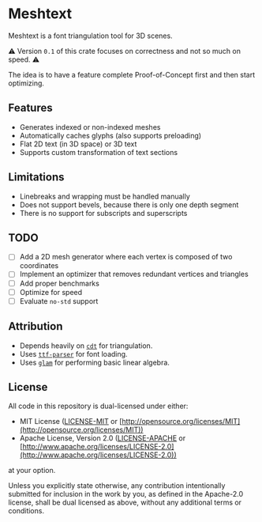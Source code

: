 # Meshtext
Meshtext is a font triangulation tool for 3D scenes.

⚠️ Version `0.1` of this crate focuses on correctness and not so much on speed. ⚠️

The idea is to have a feature complete Proof-of-Concept first and then start optimizing.

## Features
* Generates indexed or non-indexed meshes
* Automatically caches glyphs (also supports preloading)
* Flat 2D text (in 3D space) or 3D text
* Supports custom transformation of text sections

## Limitations
* Linebreaks and wrapping must be handled manually
* Does not support bevels, because there is only one depth segment
* There is no support for subscripts and superscripts

## TODO
- [ ] Add a 2D mesh generator where each vertex is composed of two coordinates
- [ ] Implement an optimizer that removes redundant vertices and triangles
- [ ] Add proper benchmarks
- [ ] Optimize for speed
- [ ] Evaluate `no-std` support

## Attribution
- Depends heavily on [`cdt`](https://crates.io/crates/cdt) for triangulation.
- Uses [`ttf-parser`](https://crates.io/crates/ttf-parser) for font loading.
- Uses [`glam`](https://crates.io/crates/glam) for performing basic linear algebra.

## License

All code in this repository is dual-licensed under either:

* MIT License ([LICENSE-MIT](docs/LICENSE-MIT) or [http://opensource.org/licenses/MIT](http://opensource.org/licenses/MIT))
* Apache License, Version 2.0 ([LICENSE-APACHE](docs/LICENSE-APACHE) or [http://www.apache.org/licenses/LICENSE-2.0](http://www.apache.org/licenses/LICENSE-2.0))

at your option.

Unless you explicitly state otherwise, any contribution intentionally submitted
for inclusion in the work by you, as defined in the Apache-2.0 license, shall be dual licensed as above, without any
additional terms or conditions.
